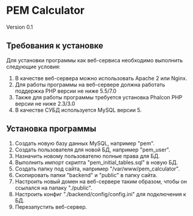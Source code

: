 # PEM Calculator

Version 0.1

## Требования к установке

Для установки программы как веб-сервиса необходимо выполнить следующие условия:

1. В качестве веб-сервера можно использовать Apache 2 или Nginx.
2. Для работы программы на веб-сервере должна работать поддержка PHP версии не ниже 5.5/7.0
3. Также для работы программы требуется установка Phalcon PHP версии не ниже 2.3/3.0
4. В качестве СУБД используется MySQL версии 5.

## Установка программы

1. Создать новую базу данных MySQL, например "pem".
2. Создать пользователя для новой БД, например "pem_user".
3. Назначить новому пользователю полные права для БД.
4. Выполнить импорт скрипта "pem_initial_tables.sql" в новую БД.
5. Создать папку под сайта, например "/var/www/pem_calculator".
6. Скопировать папки "backend" и "public" в папку сайта.
7. Настроить новый домен на веб-сервере таким образом, чтобы он ссылался на папаку "./public".
8. Настроить конфиг "./backend/config/config.ini" для подключения к БД.
9. Перезапустить веб-сервер.

